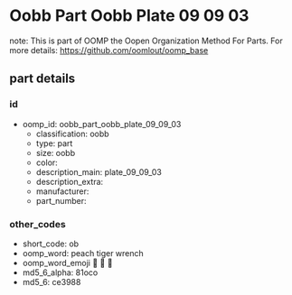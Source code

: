 # Oobb Part Oobb Plate 09 09 03  

note: This is part of OOMP the Oopen Organization Method For Parts. For more details: https://github.com/oomlout/oomp_base

##  part details





### id
* oomp_id: oobb_part_oobb_plate_09_09_03
  * classification: oobb
  * type: part
  * size: oobb
  * color: 
  * description_main: plate_09_09_03
  * description_extra: 
  * manufacturer: 
  * part_number: 

### other_codes
* short_code: ob
* oomp_word: peach tiger wrench
* oomp_word_emoji :peach: :tiger: :wrench:
* md5_6_alpha: 81oco
* md5_6: ce3988